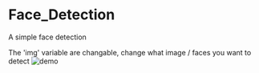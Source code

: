 # Face_Detection
A simple face detection

The 'img' variable are changable, change what image / faces you want to detect
![demo](https://user-images.githubusercontent.com/20253418/138064746-3c74f3ba-6adc-46a2-8b13-3008c05620a1.png)
